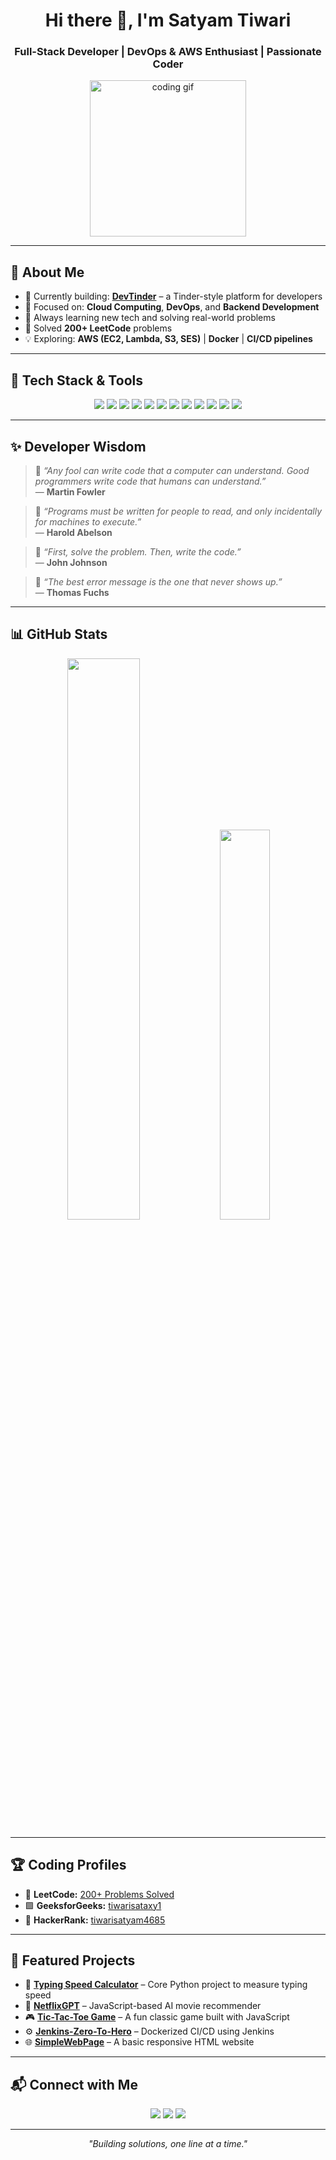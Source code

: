 <h1 align="center">Hi there 👋, I'm Satyam Tiwari</h1>
<h3 align="center">Full-Stack Developer | DevOps & AWS Enthusiast | Passionate Coder</h3>

<p align="center">
  <img src="https://cdn.dribbble.com/users/1162077/screenshots/3848914/programmer.gif" width="250" alt="coding gif">
</p>

---

## 🚀 About Me

- 🔭 Currently building: **[DevTinder](https://github.com/DeveloperTiwariji/DevTinder)** – a Tinder-style platform for developers  
- 🌱 Focused on: **Cloud Computing**, **DevOps**, and **Backend Development**
- 🧠 Always learning new tech and solving real-world problems
- 🧩 Solved **200+ LeetCode** problems
- 💡 Exploring: **AWS (EC2, Lambda, S3, SES)** | **Docker** | **CI/CD pipelines**

---

## 🧰 Tech Stack & Tools

<p align="center">
  <img src="https://img.shields.io/badge/Java-ED8B00?style=for-the-badge&logo=java&logoColor=white"/>
  <img src="https://img.shields.io/badge/C-00599C?style=for-the-badge&logo=c&logoColor=white"/>
  <img src="https://img.shields.io/badge/JavaScript-F7DF1E?style=for-the-badge&logo=javascript&logoColor=black"/>
  <img src="https://img.shields.io/badge/React-20232A?style=for-the-badge&logo=react&logoColor=61DAFB"/>
  <img src="https://img.shields.io/badge/Redux-593D88?style=for-the-badge&logo=redux&logoColor=white"/>
  <img src="https://img.shields.io/badge/Node.js-339933?style=for-the-badge&logo=nodedotjs&logoColor=white"/>
  <img src="https://img.shields.io/badge/Express.js-000000?style=for-the-badge&logo=express&logoColor=white"/>
  <img src="https://img.shields.io/badge/MongoDB-4EA94B?style=for-the-badge&logo=mongodb&logoColor=white"/>
  <img src="https://img.shields.io/badge/Docker-2496ED?style=for-the-badge&logo=docker&logoColor=white"/>
  <img src="https://img.shields.io/badge/AWS-232F3E?style=for-the-badge&logo=amazonaws&logoColor=white"/>
  <img src="https://img.shields.io/badge/HTML5-E34F26?style=for-the-badge&logo=html5&logoColor=white"/>
  <img src="https://img.shields.io/badge/CSS3-1572B6?style=for-the-badge&logo=css3&logoColor=white"/>
</p>

---

## ✨ Developer Wisdom

> 💬 *“Any fool can write code that a computer can understand. Good programmers write code that humans can understand.”*  
> — **Martin Fowler**

> 💬 *“Programs must be written for people to read, and only incidentally for machines to execute.”*  
> — **Harold Abelson**

> 💬 *“First, solve the problem. Then, write the code.”*  
> — **John Johnson**

> 💬 *“The best error message is the one that never shows up.”*  
> — **Thomas Fuchs**

---

## 📊 GitHub Stats

<p align="center">
  <img src="https://github-readme-stats.vercel.app/api?username=DeveloperTiwariji&show_icons=true&theme=tokyonight&hide_border=true" width="48%"/>
  <img src="https://github-readme-stats.vercel.app/api/top-langs/?username=DeveloperTiwariji&layout=compact&theme=tokyonight&hide_border=true" width="40%"/>
</p>

---

## 🏆 Coding Profiles

- 🔶 **LeetCode:** [200+ Problems Solved](https://leetcode.com/u/12207441)
- 🟩 **GeeksforGeeks:** [tiwarisataxy1](https://www.geeksforgeeks.org/user/tiwarisataxy1/)
- 🔷 **HackerRank:** [tiwarisatyam4685](https://www.hackerrank.com/profile/tiwarisatyam4685)

---

## 💼 Featured Projects

- 🧮 [**Typing Speed Calculator**](https://github.com/DeveloperTiwariji/TYPING-SPEED-CALCULATOR) – Core Python project to measure typing speed
- 🧠 [**NetflixGPT**](https://github.com/DeveloperTiwariji/NetflixGPT) – JavaScript-based AI movie recommender
- 🎮 [**Tic-Tac-Toe Game**](https://github.com/DeveloperTiwariji/Tic-Tac-Toe-Game) – A fun classic game built with JavaScript
- ⚙️ [**Jenkins-Zero-To-Hero**](https://github.com/DeveloperTiwariji/Jenkins-Zero-To-Hero) – Dockerized CI/CD using Jenkins
- 🌐 [**SimpleWebPage**](https://github.com/DeveloperTiwariji/SimpleWebPage) – A basic responsive HTML website

---

## 📬 Connect with Me

<p align="center">
  <a href="mailto:tiwarsatyam4685@gmail.com"><img src="https://img.shields.io/badge/Gmail-D14836?style=for-the-badge&logo=gmail&logoColor=white"></a>
  <a href="https://www.linkedin.com/in/satyam-tiwari1/"><img src="https://img.shields.io/badge/LinkedIn-blue?style=for-the-badge&logo=linkedin&logoColor=white"></a>
  <a href="https://github.com/DeveloperTiwariji"><img src="https://img.shields.io/badge/GitHub-181717?style=for-the-badge&logo=github&logoColor=white"></a>
</p>

---

<p align="center">
  <em>"Building solutions, one line at a time."</em>
</p>
